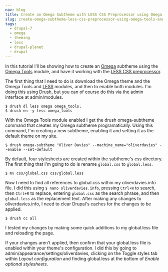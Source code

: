 ```yaml
---
nav: blog
title: Create an Omega Subtheme with LESS CSS Preprocessor using Omega Tools and Drush
slug: create-omega-subtheme-less-css-preprocessor-using-omega-tools-and-drush
tags:
  - drupal-7
  - omega
  - theming
  - less
  - drupal-planet
  - drupal
---
```

In this tutorial I'll be showing how to create an [Omega](http://drupal.org/project/omega) subtheme using the [Omega Tools](http://drupal.org/project/omega_tools) module, and have it working with the [LESS CSS preprocessor](http://lesscss.org).

The first thing that I need to do is download the Omega theme and the Omega Tools and [LESS](http://drupal.org/project/less "LESS module on drupal.org") modules, and then to enable both modules. I'm doing this using Drush, but you can of course do this via the admin interface at admin/modules.

    $ drush dl less omega omega_tools;
    $ drush en -y less omega_tools

With the Omega Tools module enabled I get the drush omega-subtheme command that creates my Omega subtheme programatically. Using this command, I'm creating a new subtheme, enabling it and setting it as the default theme on my site.

    $ drush omega-subtheme "Oliver Davies" --machine_name="oliverdavies" --enable --set-default

By default, four stylesheets are created within the subtheme's css directory. The first thing that I'm going to do is rename `global.css` to `global.less`.

    $ mv css/global.css css/global.less

Now I need to find all references to global.css within my oliverdavies.info file. I did this using `$ nano oliverdavies.info`, pressing `Ctrl+W` to search, then `Ctrl+R` to replace, entering `global.css` as the search phrase, and then `global.less` as the replacement text. After making any changes to oliverdavies.info, I need to clear Drupal's caches for the changes to be applied.

    $ drush cc all

I tested my changes by making some quick additions to my global.less file and reloading the page.

If your changes aren't applied, then confirm that your global.less file is enabled within your theme's configuration. I did this by going to admin/appearance/settings/oliverdavies, clicking on the Toggle styles tab within *Layout configuration* and finding global.less at the bottom of *Enable optional stylesheets*.
